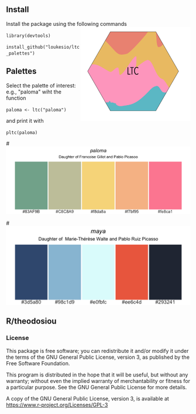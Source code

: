 ## Install 
Install the package using the following commands  <img align="right" src="ReadMeFigures/logo.png" width=300>

`library(devtools)`

`install_github("loukesio/ltc_palettes")`

## Palettes

Select the palette of interest: e.g., "paloma" wiht the function 

`paloma <- ltc("paloma")`

and print it with 

`pltc(paloma)`

#<img src="Paloma.png">

#<img src="maya.png">

## R/theodosiou

### License

This package is free software; you can redistribute it and/or modify it
under the terms of the GNU General Public License, version 3, as
published by the Free Software Foundation.

This program is distributed in the hope that it will be useful, but
without any warranty; without even the implied warranty of
merchantability or fitness for a particular purpose.  See the GNU
General Public License for more details.

A copy of the GNU General Public License, version 3, is available at
<https://www.r-project.org/Licenses/GPL-3>
